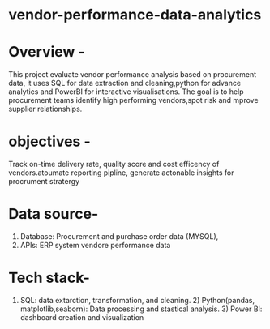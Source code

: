 # vendor-performance-data-analytics
# Overview -
This project evaluate vendor performance analysis based on procurement data, it uses SQL  for data extraction and cleaning,python for advance analytics and PowerBI for interactive 
visualisations. The goal is to help procurement teams identify high performing vendors,spot risk and mprove supplier relationships.
# objectives -
Track on-time delivery rate, quality score and cost efficency of vendors.atoumate reporting pipline, generate actonable insights for procrument stratergy
# Data source-
1) Database: Procurement and purchase order data (MYSQL),
2) APIs: ERP system vendore performance data
# Tech stack-
 1) SQL: data extarction, transformation, and cleaning. 2) Python(pandas, matplotlib,seaborn): Data processing and stastical analysis. 3) Power BI: dashboard creation and visualization 
